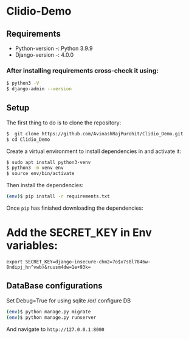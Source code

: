 # Clidio-Demo


## Requirements
  * Python-version -: Python 3.9.9
  * Django-version -: 4.0.0

### After installing requirements cross-check it using:
```sh
$ python3 -V
$ django-admin --version
```
## Setup

The first thing to do is to clone the repository:
```sh
$  git clone https://github.com/AvinashRajPurohit/Clidio_Demo.git
$ cd Clidio_Demo
```

Create a virtual environment to install dependencies in and activate it:

```sh
$ sudo apt install python3-venv
$ python3 -m venv env
$ source env/bin/activate
```
Then install the dependencies:

```sh
(env)$ pip install -r requirements.txt
```
Once `pip` has finished downloading the dependencies:

# Add the SECRET_KEY in Env variables:
```
export SECRET_KEY=django-insecure-chm2=7o$x7s8l7846w-8ndipj_hn^vwb)&ruusm4dw=1e+93k=
```

## DataBase configurations
Set Debug=True for using sqlite /or/ configure DB 


```sh
(env)$ python manage.py migrate
(env)$ python manage.py runserver
```
And navigate to `http://127.0.0.1:8000`


 

